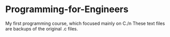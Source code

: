 # Programming-for-Engineers
My first programming course, which focused mainly on C./n
These text files are backups of the original .c files.
